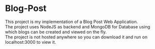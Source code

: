 # Blog-Post

This project is my implementation of a Blog Post Web Application.<br />
The project uses NodeJS as backend and MongoDB for Database using which blogs can be created and viewed on the fly.<br />
The project is not hosted anywhere so you can download it and run on localhost:3000 to view it.<br />
